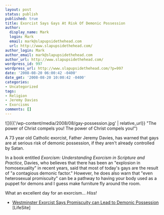 ```yaml
---
layout: post
status: publish
published: true
title: Exorcist Says Gays At Risk Of Demonic Possession
author:
  display_name: Mark
  login: Mark
  email: mark@slapupsidethehead.com
  url: http://www.slapupsidethehead.com/
author_login: Mark
author_email: mark@slapupsidethehead.com
author_url: http://www.slapupsidethehead.com/
wordpress_id: 997
wordpress_url: http://www.slapupsidethehead.com/?p=997
date: '2008-08-20 06:00:42 -0400'
date_gmt: '2008-08-20 10:00:42 -0400'
categories:
- Uncategorized
tags:
- Religion
- Jeremy Davies
- Exorcisms
comments: []
---
```

![]({{'/wp-content/media/2008/08/gay-possession.jpg' | relative_url}} "The power of Christ compels you! The power of Christ compels you!")

A 73 year old Catholic exorcist, Father Jeremy Davies, has warned that gays are at serious risk of demonic possession, if they aren't already controlled by Satan.

In a book entitled _Exorcism: Understanding Exorcism in Scripture and Practice,_ Davies, who believes that there has been an "explosion in homosexuality" in recent years, said that most of today's gays are the result of "a contagious demonic factor." However, he does also warn that "even heterosexual promiscuity" can be a pathway to having your body used as a puppet for demons and I guess make furniture fly around the room.

What an excellent day for an exorcism... _Hiss!_

- [Westminster Exorcist Says Promiscuity can Lead to Demonic Possession](http://www.lifesitenews.com/ldn/2008/aug/08081506.html) [LifeSite]
